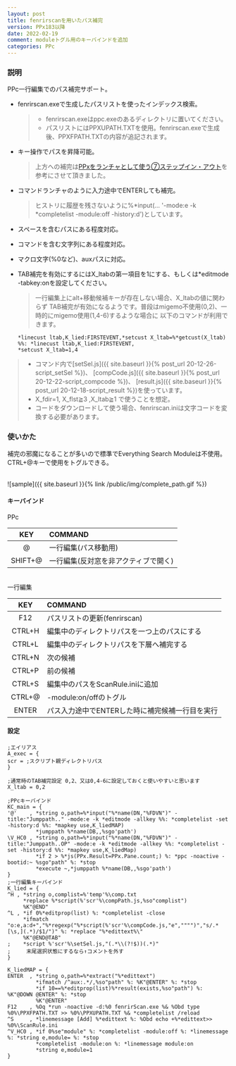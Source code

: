 ```yaml
---
layout: post
title: fenrirscanを用いたパス補完
version: PPx183以降
date: 2022-02-19
comment: moduleトグル用のキーバインドを追加
categories: PPc
---
```

### 説明

PPc一行編集でのパス補完サポート。

- fenrirscan.exeで生成したパスリストを使ったインデックス検索。

  > - fenrirscan.exeはppc.exeのあるディレクトリに置いてください。
  > - パスリストにはPPXUPATH.TXTを使用。fenrirscan.exeで生成後、PPXFPATH.TXTの内容が追記されます。

- キー操作でパスを昇降可能。
  > 上方への補完は[PPxをランチャとして使う⑦ステップイン・アウト](http://hoehoetukasa.blogspot.com/2018/11/ppx_7.html)を参考にさせて頂きました。
- コマンドランチャのように入力途中でENTERしても補完。
  > ヒストリに履歴を残さないように%\*input(... '-mode:e -k \*completelist -module:off -history:d')としています。
- スペースを含むパスにある程度対応。
- コマンドを含む文字列にある程度対応。
- マクロ文字(%0など)、auxパスに対応。
- TAB補完を有効にするにはX\_ltabの第一項目を1にする、もしくは\*editmode -tabkey:onを設定してください。<BR>
  > 一行編集上にalt+移動候補キーが存在しない場合、X\_ltabの値に関わらず
  TAB補完が有効になるようです。普段はmigemo不使用(0,2)、一時的にmigemo使用(1,4-6)するような場合に
  以下のコマンドが利用できます。<BR>
   ```text
   *linecust ltab,K_lied:FIRSTEVENT,*setcust X_ltab=%*getcust(X_ltab) %%: *linecust ltab,K_lied:FIRSTEVENT,
   *setcust X_ltab=1,4
   ```

> - コマンド内で[setSel.js]({{ site.baseurl }}{% post_url 20-12-26-script_setSel %})、
[compCode.js]({{ site.baseurl }}{% post_url 20-12-22-script_compcode %})、
[result.js]({{ site.baseurl }}{% post_url 20-12-18-script_result %})を使っています。
> - X\_fdir=1, X\_flst≧3 ,X\_ltab≧1 で使うことを想定。
> - コードをダウンロードして使う場合、fenrirscan.iniは文字コードを変換する必要があります。

### 使いかた

補完の邪魔になることが多いので標準でEverything Search Moduleは不使用。
CTRL+@キーで使用をトグルできる。  

<BR>
![sample]({{ site.baseurl }}{% link /public/img/complete_path.gif %})

#### キーバインド

PPc

| KEY | COMMAND |
|:-:|:-|
| @ | 一行編集(パス移動用) |
| SHIFT+@ | 一行編集(反対窓を非アクティブで開く) |

<BR>
一行編集

| KEY | COMMAND |
|:-:|:-|
| F12 | パスリストの更新(fenrirscan) |
| CTRL+H | 編集中のディレクトリパスを一つ上のパスにする |
| CTRL+L | 編集中のディレクトリパスを下層へ補完する |
| CTRL+N | 次の候補 |
| CTRL+P | 前の候補 |
| CTRL+S | 編集中のパスをScanRule.iniに追加 |
| CTRL+@ | -module:on/offのトグル |
| ENTER | パス入力途中でENTERした時に補完候補一行目を実行 |


#### 設定

```text
;エイリアス
A_exec = {
scr = ;スクリプト親ディレクトリパス
}

;通常時のTAB補完設定 0,2、又は0,4-6に設定しておくと使いやすいと思います
X_ltab = 0,2

;PPcキーバインド
KC_main = {
'@'    , *string o,path=%*input("%*name(DN,"%FDVN")" -title:"Jumppath.." -mode:e -k *editmode -allkey %%: *completelist -set -history:d %%: *mapkey use,K_liedMAP)
         *jumppath %*name(DB,,%sgo'path')
\V_HC0 , *string o,path=%*input("%*name(DN,"%FDVN")" -title:"Jumppath..OP" -mode:e -k *editmode -allkey %%: *completelist -set -history:d %%: *mapkey use,K_liedMap)
         *if 2 > %*js(PPx.Result=PPx.Pane.count;) %: *ppc -noactive -bootid:~ %sgo"path" %: *stop
         *execute ~,*jumppath %*name(DB,,%sgo'path')
}
;一行編集キーバインド
K_lied = {
^H , *string o,complist=%'temp'%\comp.txt
     *replace %*script(%'scr'%\compPath.js,%so"complist")
     %K"@END"
^L , *if 0%*editprop(list) %: *completelist -close
     *ifmatch "o:e,a:d+","%*regexp("%*script(%'scr'%\compCode.js,"e","""")","s/.*[\s,](.*)/$1/")" %: *replace "%*edittext%\"
     %K"@END@TAB"
;    *script %'scr'%\setSel.js,"(.*\\(?!$))(.*)"
;     末尾選択状態にするなら↑コメントを外す
}

K_liedMAP = {
ENTER  , *string o,path=%*extract("%*edittext")
         *ifmatch /^aux:.*/,%so"path" %: %K"@ENTER" %: *stop
         *if 10==%*editprop(list)%*result(exists,%so"path") %: %K"@DOWN @ENTER" %: *stop
         %K"@ENTER"
F12    , %Oq *run -noactive -d:%0 fenrirScan.exe %& %Obd type %0%\PPXFPATH.TXT >> %0%\PPXUPATH.TXT %& *completelist /reload
^S     , *linemessage [Add] %*edittext %: %Obd echo +%*edittext>> %0%\ScanRule.ini
^V_HC0 , *if 0%se"module" %: *completelist -module:off %: *linemessage %: *string e,module= %: *stop
         *completelist -module:on %: *linemessage module:on
         *string e,module=1
}
```
  
<BR>
<script src="https://gist.github.com/tar80/bb366d370a8a25ee903b3163d42a82f1.js"></script>
